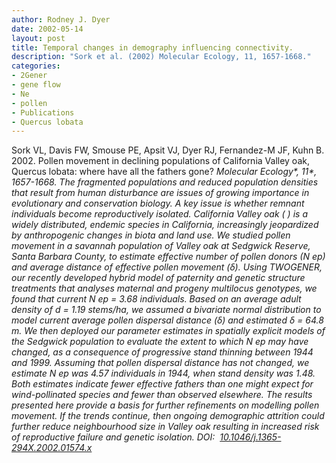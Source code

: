 ```yaml
---
author: Rodney J. Dyer
date: 2002-05-14
layout: post
title: Temporal changes in demography influencing connectivity.
description: "Sork et al. (2002) Molecular Ecology, 11, 1657-1668."
categories: 
- 2Gener
- gene flow
- Ne
- pollen
- Publications
- Quercus lobata
---
```

Sork VL, Davis FW, Smouse PE, Apsit VJ, Dyer RJ, Fernandez-M JF, Kuhn B. 2002. Pollen movement in declining populations of California Valley oak, Quercus lobata: where have all the fathers gone? <i>Molecular Ecology*, <i>*11**, 1657-1668.
The fragmented populations and reduced population densities that result from human disturbance are issues of growing importance in evolutionary and conservation biology. A key issue is whether remnant individuals become reproductively isolated. California Valley oak (
) is a widely distributed, endemic species in California, increasingly jeopardized by anthropogenic changes in biota and land use. We studied pollen movement in a savannah population of Valley oak at Sedgwick Reserve, Santa Barbara County, to estimate effective number of pollen donors (N
ep) and average distance of effective pollen movement (δ). Using TWOGENER, our recently developed hybrid model of paternity and genetic structure treatments that analyses maternal and progeny multilocus genotypes, we found that current N
ep = 3.68 individuals. Based on an average adult density of d = 1.19 stems/ha, we assumed a bivariate normal distribution to model current average pollen dispersal distance (δ) and estimated δ = 64.8 m. We then deployed our parameter estimates in spatially explicit models of the Sedgwick population to evaluate the extent to which N
ep may have changed, as a consequence of progressive stand thinning between 1944 and 1999. Assuming that pollen dispersal distance has not changed, we estimate N
ep was 4.57 individuals in 1944, when stand density was 1.48. Both estimates indicate fewer effective fathers than one might expect for wind-pollinated species and fewer than observed elsewhere. The results presented here provide a basis for further refinements on modelling pollen movement. If the trends continue, then ongoing demographic attrition could further reduce neighbourhood size in Valley oak resulting in increased risk of reproductive failure and genetic isolation.
DOI: 
[10.1046/j.1365-294X.2002.01574.x](https://drive.google.com/open?id=0B0T81CzLjtfPVDhkdFZHUHVIVDQ&authuser=0)
